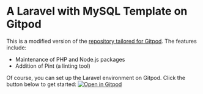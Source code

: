 # A Laravel with MySQL Template on Gitpod

This is a modified version of the [repository tailored for Gitpod](https://github.com/gitpod-samples/template-php-laravel-mysql). The features include:
- Maintenance of PHP and Node.js packages
- Addition of Pint (a linting tool)

Of course, you can set up the Laravel environment on Gitpod. Click the button below to get started:
[![Open in Gitpod](https://gitpod.io/button/open-in-gitpod.svg)](https://gitpod.io/#https://github.com/Issei0804-ie/template-php-laravel-mysql)
